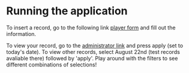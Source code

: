 # Running the application

To insert a record, go to the following link [player form](https://nicolas-p-app.herokuapp.com/form) and fill out the information.

To view your record, go to the [administrator link](https://nicolas-p-app.herokuapp.com/admin) and press apply (set to today's date). 
To view other records, select August 22nd (test records avaliable there) followed by 'apply'. Play around with the filters to see different combinations of selections!
